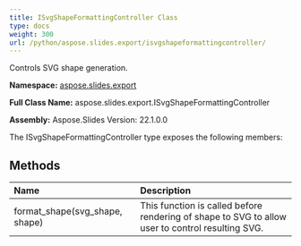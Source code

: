 ```yaml
---
title: ISvgShapeFormattingController Class
type: docs
weight: 300
url: /python/aspose.slides.export/isvgshapeformattingcontroller/
---
```


Controls SVG shape generation.

**Namespace:** [aspose.slides.export](/python/aspose.slides.export/)

**Full Class Name:** aspose.slides.export.ISvgShapeFormattingController

**Assembly:**  Aspose.Slides Version: 22.1.0.0

The ISvgShapeFormattingController type exposes the following members:
## **Methods**
|**Name**|**Description**|
| :- | :- |
|format_shape(svg_shape, shape)|This function is called before rendering of shape to SVG to allow user to control resulting SVG.|
